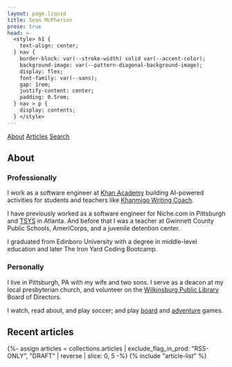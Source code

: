```yaml
---
layout: page.liquid
title: Sean McPherson
prose: true
head: >-
  <style> h1 {
    text-align: center;
  } nav {
    border-block: var(--stroke-width) solid var(--accent-color);
    background-image: var(--pattern-diagonal-background-image);
    display: flex;
    font-family: var(--sans);
    gap: 1rem;
    justify-content: center;
    padding: 0.5rem;
  } nav > p {
    display: contents;
  } </style>
---
```


<nav>

[About](/) [Articles](/articles) [Search](/search)

</nav>

## About

### Professionally

I work as a software engineer at [Khan Academy](https://khanacademy.org)
building AI-powered activities for students and teachers like
[Khanmigo Writing Coach](https://www.khanmigo.ai/writingcoach).

I have previously worked as a software engineer for Niche.com in Pittsburgh and
[TSYS](https://www.tsys.com/) in Atlanta. And before that I was a teacher at
Gwinnett County Public Schools, AmeriCorps, and a juvenile detention center.

I graduated from Edinboro University with a degree in middle-level education and
later The Iron Yard Coding Bootcamp.

### Personally

I live in Pittsburgh, PA with my wife and two sons. I serve as a deacon at my
local presbyterian church, and volunteer on the
[Wilkinsburg Public Library](https://wilkinsburglibrary.org) Board of Directors.

I watch, read about, and play soccer; and play [board](/board-games) and
[adventure](/adventure-games) games.

## Recent articles

{%- assign articles = collections.articles | exclude_flag_in_prod: "RSS-ONLY", "DRAFT" | reverse | slice: 0, 5 -%}
{% include "article-list" %}
